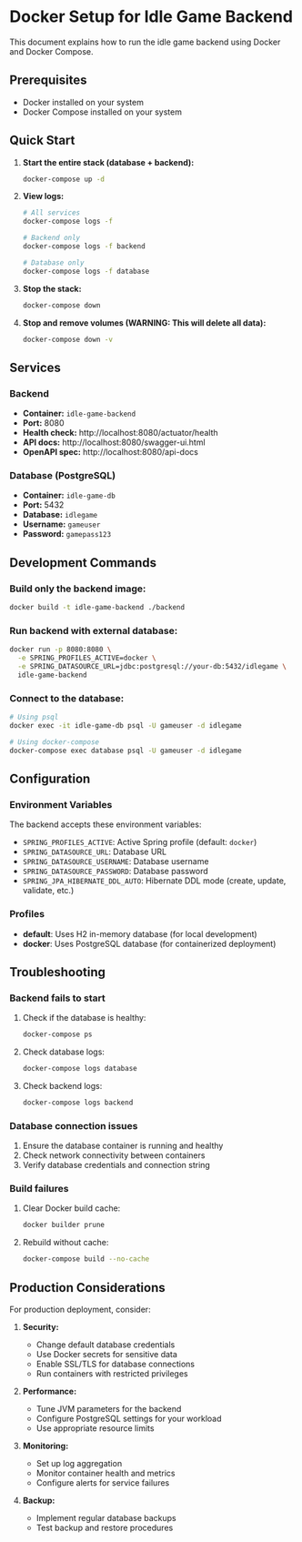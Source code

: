 # Docker Setup for Idle Game Backend

This document explains how to run the idle game backend using Docker and Docker Compose.

## Prerequisites

- Docker installed on your system
- Docker Compose installed on your system

## Quick Start

1. **Start the entire stack (database + backend):**

   ```bash
   docker-compose up -d
   ```

2. **View logs:**

   ```bash
   # All services
   docker-compose logs -f

   # Backend only
   docker-compose logs -f backend

   # Database only
   docker-compose logs -f database
   ```

3. **Stop the stack:**

   ```bash
   docker-compose down
   ```

4. **Stop and remove volumes (WARNING: This will delete all data):**
   ```bash
   docker-compose down -v
   ```

## Services

### Backend

- **Container:** `idle-game-backend`
- **Port:** 8080
- **Health check:** http://localhost:8080/actuator/health
- **API docs:** http://localhost:8080/swagger-ui.html
- **OpenAPI spec:** http://localhost:8080/api-docs

### Database (PostgreSQL)

- **Container:** `idle-game-db`
- **Port:** 5432
- **Database:** `idlegame`
- **Username:** `gameuser`
- **Password:** `gamepass123`

## Development Commands

### Build only the backend image:

```bash
docker build -t idle-game-backend ./backend
```

### Run backend with external database:

```bash
docker run -p 8080:8080 \
  -e SPRING_PROFILES_ACTIVE=docker \
  -e SPRING_DATASOURCE_URL=jdbc:postgresql://your-db:5432/idlegame \
  idle-game-backend
```

### Connect to the database:

```bash
# Using psql
docker exec -it idle-game-db psql -U gameuser -d idlegame

# Using docker-compose
docker-compose exec database psql -U gameuser -d idlegame
```

## Configuration

### Environment Variables

The backend accepts these environment variables:

- `SPRING_PROFILES_ACTIVE`: Active Spring profile (default: `docker`)
- `SPRING_DATASOURCE_URL`: Database URL
- `SPRING_DATASOURCE_USERNAME`: Database username
- `SPRING_DATASOURCE_PASSWORD`: Database password
- `SPRING_JPA_HIBERNATE_DDL_AUTO`: Hibernate DDL mode (create, update, validate, etc.)

### Profiles

- **default**: Uses H2 in-memory database (for local development)
- **docker**: Uses PostgreSQL database (for containerized deployment)

## Troubleshooting

### Backend fails to start

1. Check if the database is healthy:

   ```bash
   docker-compose ps
   ```

2. Check database logs:

   ```bash
   docker-compose logs database
   ```

3. Check backend logs:
   ```bash
   docker-compose logs backend
   ```

### Database connection issues

1. Ensure the database container is running and healthy
2. Check network connectivity between containers
3. Verify database credentials and connection string

### Build failures

1. Clear Docker build cache:

   ```bash
   docker builder prune
   ```

2. Rebuild without cache:
   ```bash
   docker-compose build --no-cache
   ```

## Production Considerations

For production deployment, consider:

1. **Security:**

   - Change default database credentials
   - Use Docker secrets for sensitive data
   - Enable SSL/TLS for database connections
   - Run containers with restricted privileges

2. **Performance:**

   - Tune JVM parameters for the backend
   - Configure PostgreSQL settings for your workload
   - Use appropriate resource limits

3. **Monitoring:**

   - Set up log aggregation
   - Monitor container health and metrics
   - Configure alerts for service failures

4. **Backup:**
   - Implement regular database backups
   - Test backup and restore procedures
